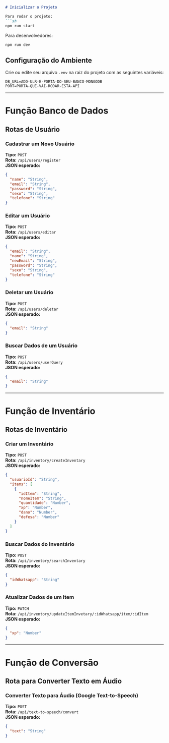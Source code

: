 ```md
# Inicializar o Projeto

Para rodar o projeto:
```sh
npm run start
```

Para desenvolvedores:
```sh
npm run dev
```

## Configuração do Ambiente

Crie ou edite seu arquivo `.env` na raiz do projeto com as seguintes variáveis:

```env
DB_URL=ADD-ULR-E-PORTA-DO-SEU-BANCO-MONGODB
PORT=PORTA-QUE-VAI-RODAR-ESTA-API
```

---

# Função Banco de Dados

## Rotas de Usuário

### Cadastrar um Novo Usuário
**Tipo:** `POST`  
**Rota:** `/api/users/register`  
**JSON esperado:**
```json
{
  "name": "String",
  "email": "String",
  "password": "String",
  "sexo": "String",
  "telefone": "String"
}
```

### Editar um Usuário
**Tipo:** `POST`  
**Rota:** `/api/users/editar`  
**JSON esperado:**
```json
{
  "email": "String",  
  "name": "String",  
  "newEmail": "String",  
  "password": "String",  
  "sexo": "String",  
  "telefone": "String"
}
```

### Deletar um Usuário
**Tipo:** `POST`  
**Rota:** `/api/users/deletar`  
**JSON esperado:**
```json
{
  "email": "String"
}
```

### Buscar Dados de um Usuário
**Tipo:** `POST`  
**Rota:** `/api/users/userQuery`  
**JSON esperado:**
```json
{
  "email": "String"
}
```

---

# Função de Inventário

## Rotas de Inventário

### Criar um Inventário
**Tipo:** `POST`  
**Rota:** `/api/inventory/createInventary`  
**JSON esperado:**
```json
{
  "usuarioId": "String",
  "items": [
    {
      "idItem": "String",
      "nomeItem": "String",
      "quantidade": "Number",
      "xp": "Number",
      "dano": "Number",
      "defesa": "Number"
    }
  ]
}
```

### Buscar Dados do Inventário
**Tipo:** `POST`  
**Rota:** `/api/inventory/searchInventary`  
**JSON esperado:**
```json
{
  "idWhatsapp": "String"
}
```

### Atualizar Dados de um Item
**Tipo:** `PATCH`  
**Rota:** `/api/inventory/updateItemInvetary/:idWhatsapp/item/:idItem`  
**JSON esperado:**
```json
{
  "xp": "Number"
}
```

---

# Função de Conversão

## Rota para Converter Texto em Áudio

### Converter Texto para Áudio (Google Text-to-Speech)
**Tipo:** `POST`  
**Rota:** `/api/text-to-speech/convert`  
**JSON esperado:**
```json
{
  "text": "String"
}
```
```

